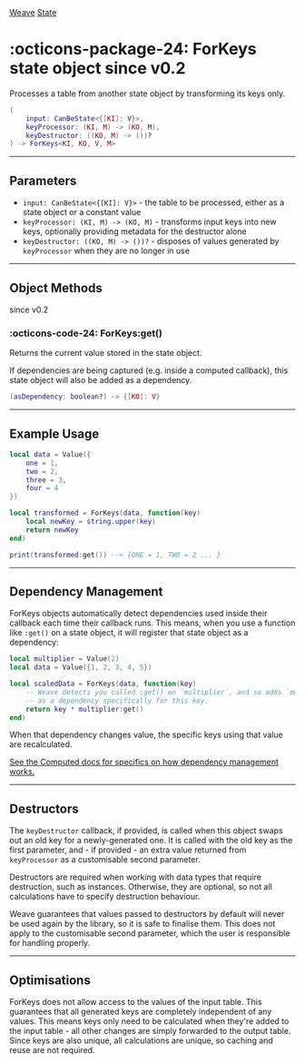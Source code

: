 <nav class="weavedoc-api-breadcrumbs">
	<a href="../..">Weave</a>
	<a href="..">State</a>
</nav>

<h1 class="weavedoc-api-header" markdown>
	<span class="weavedoc-api-icon" markdown>:octicons-package-24:</span>
	<span class="weavedoc-api-name">ForKeys</span>
	<span class="weavedoc-api-pills">
		<span class="weavedoc-api-pill-type">state object</span>
		<span class="weavedoc-api-pill-since">since v0.2</span>
	</span>
</h1>

Processes a table from another state object by transforming its keys only.

```Lua
(
	input: CanBeState<{[KI]: V}>,
	keyProcessor: (KI, M) -> (KO, M),
	keyDestructor: ((KO, M) -> ())?
) -> ForKeys<KI, KO, V, M>
```

---

## Parameters

- `input: CanBeState<{[KI]: V}>` - the table to be processed, either as a state
  object or a constant value
- `keyProcessor: (KI, M) -> (KO, M)` - transforms input keys into new
  keys, optionally providing metadata for the destructor alone
- `keyDestructor: ((KO, M) -> ())?` - disposes of values generated by
  `keyProcessor` when they are no longer in use

---

## Object Methods

<p class="weavedoc-api-pills">
	<span class="weavedoc-api-pill-since">since v0.2</span>
</p>

### :octicons-code-24: ForKeys:get()

Returns the current value stored in the state object.

If dependencies are being captured (e.g. inside a computed callback), this state
object will also be added as a dependency.

```Lua
(asDependency: boolean?) -> {[KO]: V}
```

---

## Example Usage

```Lua
local data = Value({
	one = 1,
	two = 2,
	three = 3,
	four = 4
})

local transformed = ForKeys(data, function(key)
	local newKey = string.upper(key)
	return newKey
end)

print(transformed:get()) --> {ONE = 1, TWO = 2 ... }
```

---

## Dependency Management

ForKeys objects automatically detect dependencies used inside their callback
each time their callback runs. This means, when you use a function like `:get()`
on a state object, it will register that state object as a dependency:

```Lua
local multiplier = Value(2)
local data = Value({1, 2, 3, 4, 5})

local scaledData = ForKeys(data, function(key)
	-- Weave detects you called :get() on `multiplier`, and so adds `multiplier`
	-- as a dependency specifically for this key.
	return key * multiplier:get()
end)
```

When that dependency changes value, the specific keys using that value are
recalculated.

[See the Computed docs for specifics on how dependency management works.](../computed/#dependency-management)

---

## Destructors

The `keyDestructor` callback, if provided, is called when this object swaps out
an old key for a newly-generated one. It is called with the old key as the first
parameter, and - if provided - an extra value returned from `keyProcessor` as a
customisable second parameter.

Destructors are required when working with data types that require destruction,
such as instances. Otherwise, they are optional, so not all calculations have to
specify destruction behaviour.

Weave guarantees that values passed to destructors by default will never be
used again by the library, so it is safe to finalise them. This does not apply
to the customisable second parameter, which the user is responsible for handling
properly.

---

## Optimisations

ForKeys does not allow access to the values of the input table. This guarantees
that all generated keys are completely independent of any values. This means
keys only need to be calculated when they're added to the input table - all
other changes are simply forwarded to the output table. Since keys are also
unique, all calculations are unique, so caching and reuse are not required.
